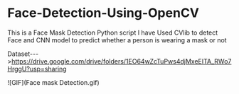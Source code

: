 # Face-Detection-Using-OpenCV
This is a Face Mask Detection Python script
I have Used CVlib to detect Face and CNN model to predict whether a person is wearing a mask or not

Dataset--->https://drive.google.com/drive/folders/1EO64wZcTuPws4djMxeEITA_RWo7HrggU?usp=sharing 


![GIF](Face mask Detection.gif)

